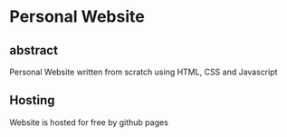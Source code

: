 # Personal Website

## abstract
Personal Website written from scratch using HTML, CSS and Javascript

## Hosting
Website is hosted for free by github pages
